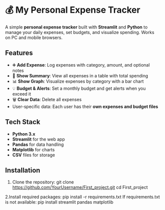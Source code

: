 # 💰 My Personal Expense Tracker
A simple **personal expense tracker** built with **Streamlit** and **Python** to manage your daily expenses, set budgets, and visualize spending. Works on PC and mobile browsers.

## Features
- ➕ **Add Expense**: Log expenses with category, amount, and optional notes  
- 📄 **Show Summary**: View all expenses in a table with total spending  
- 📊 **Show Graph**: Visualize expenses by category with a bar chart  
- 💡 **Budget & Alerts**: Set a monthly budget and get alerts when you exceed it  
- 🗑 **Clear Data**: Delete all expenses  
- User-specific data: Each user has their **own expenses and budget files**  

## Tech Stack
- **Python 3.x**  
- **Streamlit** for the web app  
- **Pandas** for data handling  
- **Matplotlib** for charts  
- **CSV** files for storage  

## Installation
1. Clone the repository:
git clone https://github.com/YourUsername/First_project.git
cd First_project

2.Install required packages:
pip install -r requirements.txt
If requirements.txt is not available:
pip install streamlit pandas matplotlib


